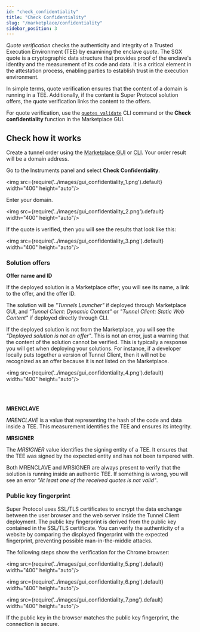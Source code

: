```yaml
---
id: "check_confidentiality"
title: "Check Confidentiality"
slug: "/marketplace/confidentiality"
sidebar_position: 3
---
```


_Quote verification_ checks the authenticity and integrity of a Trusted Execution Environment (TEE) by examining the enclave _quote_. The SGX quote is a cryptographic data structure that provides proof of the enclave's identity and the measurement of its code and data. It is a critical element in the attestation process, enabling parties to establish trust in the execution environment.

In simple terms, quote verification ensures that the content of a domain is running in a TEE. Additionally, if the content is Super Protocol solution offers, the quote verification links the content to the offers.

For quote verification, use the [`quotes validate`](/cli/commands/quotes/validate) CLI command or the **Check confidentiality** function in the Marketplace GUI.

## Check how it works

Create a tunnel order using the [Marketplace GUI](/developers/marketplace/walkthrough) or [CLI](/developers/deployment_guides/tunnels). Your order result will be a domain address.

Go to the Instruments panel and select **Check Confidentiality**.

<img src={require('../images/gui_confidentiality_1.png').default} width="400" height="auto"/>

Enter your domain.

<img src={require('../images/gui_confidentiality_2.png').default} width="400" height="auto"/>


If the quote is verified, then you will see the results that look like this:

<img src={require('../images/gui_confidentiality_3.png').default} width="400" height="auto"/>

### Solution offers

**Offer name and ID**

If the deployed solution is a Marketplace offer, you will see its name, a link to the offer, and the offer ID.

The solution will be _"Tunnels Launcher"_ if deployed through Marketplace GUI, and _"Tunnel Client: Dynamic Content"_ or _"Tunnel Client: Static Web Content"_ if deployed directly through CLI.

If the deployed solution is not from the Marketplace, you will see the _"Deployed solution is not an offer"_. This is not an error, just a warning that the content of the solution cannot be verified. This is typically a response you will get when deploying your solutions. For instance, if a developer locally puts together a version of Tunnel Client, then it will not be recognized as an offer because it is not listed on the Marketplace. 

<img src={require('../images/gui_confidentiality_4.png').default} width="400" height="auto"/>

<br/>
<br/>

**MRENCLAVE**

_MRENCLAVE_ is a value that representing the hash of the code and data inside a TEE. This measurement identifies the TEE and ensures its integrity.

**MRSIGNER**

The _MRSIGNER_ value identifies the signing entity of a TEE. It ensures that the TEE was signed by the expected entity and has not been tampered with.

Both MRENCLAVE and MRSIGNER are always present to verify that the solution is running inside an authentic TEE. If something is wrong, you will see an error _"At least one of the received quotes is not valid"_.

### Public key fingerprint

Super Protocol uses SSL/TLS certificates to encrypt the data exchange between the user browser and the web server inside the Tunnel Client deployment. The public key fingerprint is derived from the public key contained in the SSL/TLS certificate. You can verify the authenticity of a website by comparing the displayed fingerprint with the expected fingerprint, preventing possible man-in-the-middle attacks.

The following steps show the verification for the Chrome browser:

<img src={require('../images/gui_confidentiality_5.png').default} width="400" height="auto"/>

<img src={require('../images/gui_confidentiality_6.png').default} width="400" height="auto"/>

<img src={require('../images/gui_confidentiality_7.png').default} width="400" height="auto"/>

If the public key in the browser matches the public key fingerprint, the connection is secure.







